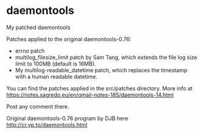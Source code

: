 # daemontools
My patched daemontools

Patches applied to the original daemontools-0.76:

* errno patch
* multilog_filesize_limit patch by Sam Tang, which extends the file log size limit to 100MB (default is 16MB).
* My multilog-readable_datetime patch, which replaces the timestamp with a human readable datetime.

You can find the patches applied in the src/patches directory.
More info at https://notes.sagredo.eu/en/qmail-notes-185/daemontools-14.html

Post any comment there.

Original daemontools-0.76 program by DJB here http://cr.yp.to/daemontools.html

